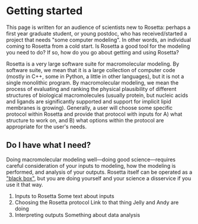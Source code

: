 Getting started
===========

This page is written for an audience of scientists new to Rosetta: perhaps a first year graduate student, or young postdoc, who has received/started a project that needs "some computer modeling". 
In other words, an individual coming to Rosetta from a cold start.
Is Rosetta a good tool for the modeling you need to do? If so, how do you go about getting and using Rosetta?

Rosetta is a very large software suite for macromolecular modeling. 
By software suite, we mean that it is a large collection of computer code (mostly in C++, some in Python, a little in other languages), but it is not a single monolithic program.
By macromolecular modeling, we mean the process of evaluating and ranking the physical plausibility of different structures of biological macromolecules (usually protein, but nucleic acids and ligands are significantly supported and support for implicit lipid membranes is growing). 
Generally, a user will choose some specific protocol within Rosetta and provide that protocol with inputs for A) what structure to work on, and B) what options within the protocol are appropriate for the user's needs.

Do I have what I need?
-----------------
Doing macromolecular modeling well—doing good science—requires careful consideration of your inputs to modeling, how the modeling is performed, and analysis of your outputs.
Rosetta itself can be operated as a ["black box"](https://en.wikipedia.org/wiki/Black_box), but you are doing yourself and your science a disservice if you use it that way.
1) Inputs to Rosetta
Some text about inputs
2) Choosing the Rosetta protocol
Link to that thing Jelly and Andy are doing
3) Interpreting outputs
Something about data analysis

